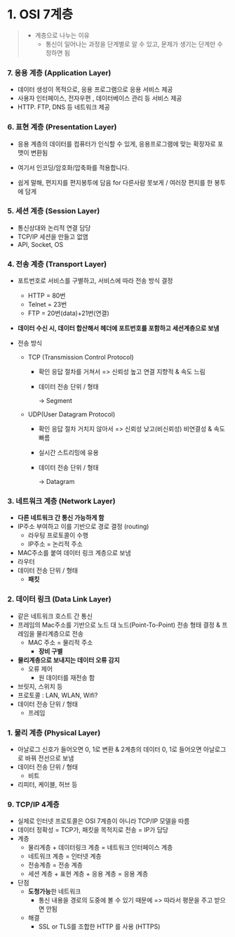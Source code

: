 # 1. OSI 7계층

> * 계층으로 나누는 이유
>   * 통신이 일어나는 과정을 단계별로 알 수 있고, 문제가 생기는 단계만 수정하면 됨



### 7. 응용 계층 (Application Layer)

* 데이터 생성이 목적으로, 응용 프로그램으로 응용 서비스 제공
* 사용자 인터페이스, 전자우편 , 데이터베이스 관리 등 서비스 제공
* HTTP. FTP, DNS 등 네트워크 제공



### 6. 표현 계층 (Presentation Layer)

* 응용 계층의 데이터를 컴퓨터가 인식할 수 있게, 응용프로그램에 맞는 확장자로 포맷이 변환됨
  
* 여기서 인코딩/암호화/압축화를 적용합니다.
* 쉽게 말해, 편지지를 편지봉투에 담음 for 다른사람 못보게 / 여러장 편지를 한 봉투에 담게



### 5. 세션 계층 (Session Layer)

* 통신상대와 논리적 연결 담당
* TCP/IP 세션을 만들고 없앰
* API, Socket, OS



### 4. 전송 계층 (Transport Layer)

* 포트번호로 서비스를 구별하고, 서비스에 따라 전송 방식 결정
  * HTTP = 80번
  * Telnet = 23번
  * FTP = 20번(data)+21번(연결) 

* **데이터 수신 시, 데이터 합산해서 헤더에 포트번호를 포함하고 세션계층으로 보냄**

* 전송 방식

  * TCP (Transmission Control Protocol)

    * 확인 응답 절차를 거쳐서 => 신뢰성 높고 연결 지향적 & 속도 느림

    * 데이터 전송 단위 / 형태

      →   Segment

  * UDP(User Datagram Protocol)

    * 확인 응답 절차 거치지 않아서 =>  신뢰성 낮고(비신뢰성) 비연결성 & 속도 빠름

    * 실시간 스트리밍에 유용

    * 데이터 전송 단위 / 형태

      →   Datagram



### 3. 네트워크 계층 (Network Layer)

* **다른 네트워크 간 통신 가능하게 함**
* IP주소 부여하고 이를 기반으로 경로 결정 (routing)
  * 라우팅 프로토콜이 수행
  * IP주소 = 논리적 주소
* MAC주소를 붙여 데이터 링크 계층으로 보냄
* 라우터
* 데이터 전송 단위 / 형태
  * **패킷**



### 2. 데이터 링크 (Data Link Layer)

* 같은 네트워크 호스트 간 통신
* 프레임의 Mac주소를 기반으로 노드 대 노드(Point-To-Point)  전송 형태 결정 &  프레임을 물리계층으로 전송
  * MAC 주소 = 물리적 주소
    * **장비 구별**
* **물리계층으로 보내지는 데이터 오류 감지**
  * 오류 제어
    *  원 데이터를 재전송 함
* 브릿지, 스위치 등
* 프로토콜 : LAN, WLAN, Wifi? 
* 데이터 전송 단위 / 형태
  * 프레임



### 1. 물리 계층 (Physical Layer)

* 아날로그 신호가 들어오면 0, 1로 변환 & 2계층의 데이터 0, 1로 들어오면 아날로그로 바꿔 전선으로 보냄
* 데이터 전송 단위 / 형태
  * 비트
* 리피터, 케이블, 허브 등



### 9. TCP/IP 4계층

* 실제로 인터넷 프로토콜은 OSI 7계층이 아니라 TCP/IP 모델을 따름
* 데이터 정확성 = TCP가, 패킷을 목적지로 전송 = IP가 담당
* 계층
  * 물리계층 + 데이터링크 계층 = 네트워크 인터페이스 계층
  * 네트워크 계층 = 인터넷 계층
  * 전송계층 = 전송 계층
  * 세션 계층 + 표현 계층 + 응용 계층 = 응용 계층
* 단점
  * **도청가능**한 네트워크
    * 통신 내용을 경로의 도중에 볼 수 있기 때문에 => 따라서 평문을 주고 받으면 안됨
  * 해결
    * SSL or TLS를 조합한 HTTP 를 사용 (HTTPS)